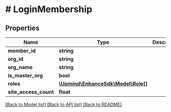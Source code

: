 # # LoginMembership

## Properties

Name | Type | Description | Notes
------------ | ------------- | ------------- | -------------
**member_id** | **string** |  |
**org_id** | **string** |  |
**org_name** | **string** |  |
**is_master_org** | **bool** |  |
**roles** | [**\Upmind\EnhanceSdk\Model\Role[]**](Role.md) |  |
**site_access_count** | **float** |  |

[[Back to Model list]](../../README.md#models) [[Back to API list]](../../README.md#endpoints) [[Back to README]](../../README.md)
